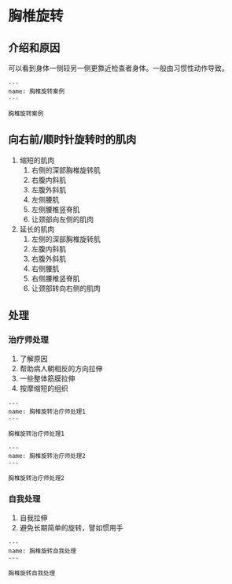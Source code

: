 # 胸椎旋转

## 介绍和原因

可以看到身体一侧较另一侧更靠近检查者身体。一般由习惯性动作导致。


```{figure} /_static/img/2022-02-02-18-35-42.png
---
name: 胸椎旋转案例
---

胸椎旋转案例
```

## 向右前/顺时针旋转时的肌肉

1. 缩短的肌肉
   1. 右侧的深部胸椎旋转肌
   2. 右腹内斜肌
   3. 左腹外斜肌
   4. 左侧腰肌
   5. 左侧腰椎竖脊肌
   6. 让颈部向左侧的肌肉
2. 延长的肌肉
   1. 左侧的深部胸椎旋转肌
   2. 左腹内斜肌
   3. 右腹外斜肌
   4. 右侧腰肌
   5. 右侧腰椎竖脊肌
   6. 让颈部转向右侧的肌肉

## 处理

### 治疗师处理

1. 了解原因
2. 帮助病人朝相反的方向拉伸
3. 一些整体筋膜拉伸
4. 按摩缩短的组织

```{figure} /_static/img/2022-02-02-18-44-52.png
---
name: 胸椎旋转治疗师处理1
---

胸椎旋转治疗师处理1
```

```{figure} /_static/img/2022-02-02-18-45-32.png
---
name: 胸椎旋转治疗师处理2
---

胸椎旋转治疗师处理2
```

### 自我处理

1. 自我拉伸
2. 避免长期简单的旋转，譬如惯用手

```{figure} /_static/img/2022-02-02-18-46-49.png
---
name: 胸椎旋转自我处理
---

胸椎旋转自我处理
```